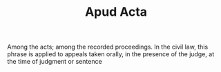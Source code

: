---
title: Apud Acta
letter: A
permalink: "/definitions/bld-apud-acta.html"
body: Among the acts; among the recorded proceedings. In the civil law, this phrase
  is applied to appeals taken orally, in the presence of the judge, at the time of
  judgment or sentence
published_at: '2018-07-07'
source: Black's Law Dictionary 2nd Ed (1910)
layout: post
---